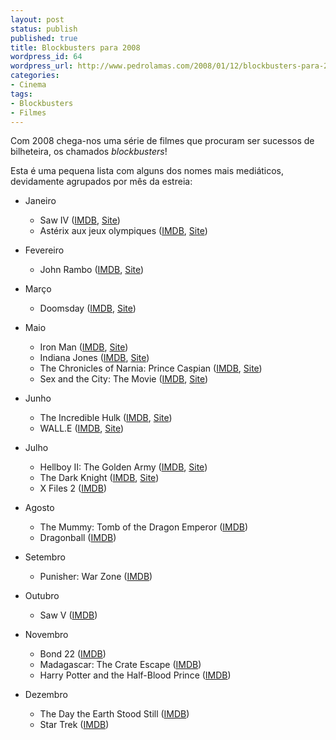 ```yaml
---
layout: post
status: publish
published: true
title: Blockbusters para 2008
wordpress_id: 64
wordpress_url: http://www.pedrolamas.com/2008/01/12/blockbusters-para-2008/
categories:
- Cinema
tags:
- Blockbusters
- Filmes
---
```

Com 2008 chega-nos uma série de filmes que procuram ser sucessos de bilheteira, os chamados *blockbusters*!

Esta é uma pequena lista com alguns dos nomes mais mediáticos, devidamente agrupados por mês da estreia:

-   Janeiro
    -   Saw IV ([IMDB](http://www.imdb.com/title/tt0890870/), [Site](http://www.saw4.com/))
    -   Astérix aux jeux olympiques ([IMDB](http://www.imdb.com/title/tt0463872/), [Site](http://www.asterixauxjeuxolympiques.com/))

-   Fevereiro
    -   John Rambo ([IMDB](http://www.imdb.com/title/tt0462499/), [Site](http://movies.break.com/rambo/))

-   Março
    -   Doomsday ([IMDB](http://www.imdb.com/title/tt0483607/), [Site](http://www.doomsdayiscoming.com/))

-   Maio
    -   Iron Man ([IMDB](http://www.imdb.com/title/tt0371746/), [Site](http://www.ironmanmovie.com/))
    -   Indiana Jones ([IMDB](http://www.imdb.com/title/tt0367882/), [Site](http://www.indianajones.com/))
    -   The Chronicles of Narnia: Prince Caspian ([IMDB](http://www.imdb.com/title/tt0499448/), [Site](http://www.narnia.com/))
    -   Sex and the City: The Movie ([IMDB](http://www.imdb.com/title/tt1000774/), [Site](http://www.sexandthecitymovie.com/))

-   Junho
    -   The Incredible Hulk ([IMDB](http://www.imdb.com/title/tt0800080/), [Site](http://www.theincrediblehulk.net/))
    -   WALL.E ([IMDB](http://www.imdb.com/title/tt0910970/), [Site](http://disney.go.com/disneypictures/wall-e/))

-   Julho
    -   Hellboy II: The Golden Army ([IMDB](http://www.imdb.com/title/tt0411477/), [Site](http://www.hellboymovie.com/))
    -   The Dark Knight ([IMDB](http://www.imdb.com/title/tt0468569/), [Site](http://thedarkknight.warnerbros.com/))
    -   X Files 2 ([IMDB](http://www.imdb.com/title/tt0443701/))

-   Agosto
    -   The Mummy: Tomb of the Dragon Emperor ([IMDB](http://www.imdb.com/title/tt0859163/))
    -   Dragonball ([IMDB](http://www.imdb.com/title/tt1098327/))

-   Setembro
    -   Punisher: War Zone ([IMDB](http://www.imdb.com/title/tt0450314/))

-   Outubro
    -   Saw V ([IMDB](http://www.imdb.com/title/tt1132626/))

-   Novembro
    -   Bond 22 ([IMDB](http://www.imdb.com/title/tt0830515/))
    -   Madagascar: The Crate Escape ([IMDB](http://www.imdb.com/title/tt0479952/))
    -   Harry Potter and the Half-Blood Prince ([IMDB](http://www.imdb.com/title/tt0417741/))

-   Dezembro
    -   The Day the Earth Stood Still ([IMDB](http://www.imdb.com/title/tt0970416/))
    -   Star Trek ([IMDB](http://www.imdb.com/title/tt0796366/))


